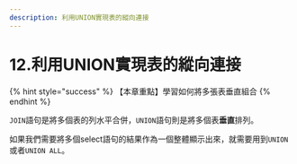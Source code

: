 ```yaml
---
description: 利用UNION實現表的縱向連接
---
```


# 12.利用UNION實現表的縱向連接

{% hint style="success" %}
【本章重點】學習如何將多張表垂直組合
{% endhint %}

`JOIN`語句是將多個表的列水平合併，`UNION`語句則是將多個表**垂直**排列。

如果我們需要將多個select語句的結果作為一個整體顯示出來，就需要用到`UNION`或者`UNION ALL`。
